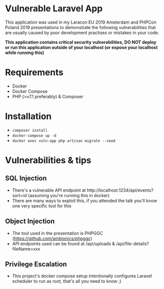 # Vulnerable Laravel App
This application was used in my Laracon EU 2019 Amsterdam and PHPCon Poland 2019 presentations to demonstrate the following vulnerabilities that are usually caused by poor development practises or mistakes in your code.

**This application contains critical security vulnerabilities, DO NOT deploy or run this application outside of your localhost (or expose your localhost while running this)**

# Requirements
* Docker
* Docker Compose
* PHP (>v7.1 preferably) & Composer

# Installation
* `composer install`
* `docker-compose up -d`
* `docker exec vuln-app php artisan migrate --seed`

# Vulnerabilities & tips
## SQL Injection
* There's a vulnerable API endpoint at http://localhost:1234/api/events?sort=id (assuming you're running this in docker)
* There are many ways to exploit this, if you attended the talk you'll know one very specific tool for this

## Object Injection 
* The tool used in the presentation is PHPGGC (https://github.com/ambionics/phpggc)
* API endpoints used can be found at /api/uploads & /api/file-details?fileName=xxx

## Privilege Escalation
* This project's docker compose setup intentionally configures Laravel scheduler to run as root, that's all you need to know ;)
